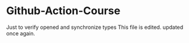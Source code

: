 ﻿# Github-Action-Course

Just to verify opened and synchronize types 
This file is edited.
updated once again.
